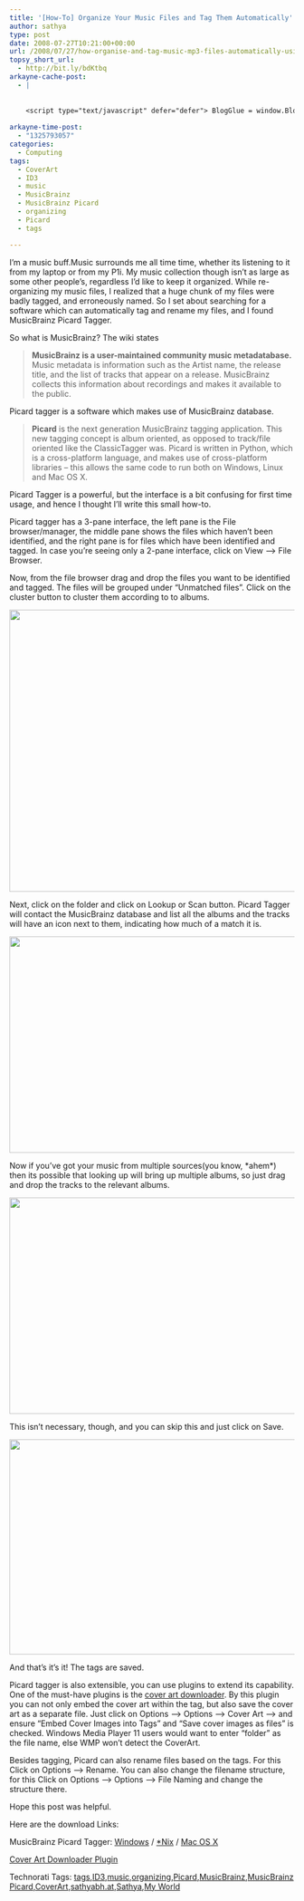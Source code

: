 ```yaml
---
title: '[How-To] Organize Your Music Files and Tag Them Automatically'
author: sathya
type: post
date: 2008-07-27T10:21:00+00:00
url: /2008/07/27/how-organise-and-tag-music-mp3-files-automatically-using-musicbrainz-picard-tagger/
topsy_short_url:
  - http://bit.ly/bdKtbq
arkayne-cache-post:
  - |
    
    
    <script type="text/javascript" defer="defer"> BlogGlue = window.BlogGlue || window.Arkayne || {}; BlogGlue.baseurl = 'http://www.blogglue.com'; BlogGlue.go = function(e, a, cid, gid) { var id = a.getAttribute('id'); var orig = a.getAttribute('href'); var target = a.getAttribute('target'); var redir = [BlogGlue.baseurl, 'link', cid, gid, ''].join('/'); redir += '?ts=' + Math.random(); redir += '&amp;url=' + escape(a.href); a.setAttribute('href', redir); setTimeout('BlogGlue.restore("' + id + '", "' + orig + '")', 0); return true; }; BlogGlue.restore = function(id, orig) { var a = document.getElementById(id); if (a) a.setAttribute('href', orig); }; </script> <div class="blogglue_plugin" style="display:block;margin:5px 0px 20px 0px;"> <h3 class="blogglue-header blogglue-inner"> More From sathyabhat </h3> <ul class="blogglue-links blogglue-inner"> <li id="blogglue-inner-1"><a href="http://sathyabh.at/2008/01/19/my-laptop-chronicles-obtainingor-trying-to-obtain-a-bsnl-evdo-connection-part-1/?utm_source=BlogGlue_network&amp;utm_medium=BlogGlue_Plugin" id="blogglue-2947642" target="_parent" onclick="return BlogGlue.go(event, this, 2942179, 2947642);" title="My Laptop Chronicles: Obtaining(or trying to obtain) a BSNL EVDO connection Part 1 » My World">My Laptop Chronicles: Obtaining(or trying to obtain) a BSNL EVDO connection Part 1 » My World</a></li> <li id="blogglue-inner-2"><a href="http://sathyabh.at/2008/03/30/how-to-change-the-themes-and-icons-of-sony-ericsson-p1i/?utm_source=BlogGlue_network&amp;utm_medium=BlogGlue_Plugin" id="blogglue-2947746" target="_parent" onclick="return BlogGlue.go(event, this, 2942179, 2947746);" title="How-to: Change the themes and icons of Sony Ericsson P1i » My World">How-to: Change the themes and icons of Sony Ericsson P1i » My World</a></li> <li id="blogglue-inner-3"><a href="http://sathyabh.at/2008/05/27/dress-up-gmail-with-skins-and-improve-the-functionality/?utm_source=BlogGlue_network&amp;utm_medium=BlogGlue_Plugin" id="blogglue-2965328" target="_parent" onclick="return BlogGlue.go(event, this, 2942179, 2965328);" title="Dress up GMail with Skins – And Improve The Functionality using Better GMail » My World">Dress up GMail with Skins – And Improve The Functionality using Better GMail » My World</a></li> </ul> <div class="blogglue-footer" style="margin:10px 0px;display:block !important"> <a href="http://www.blogglue.com/12928-ab7e24be6f12e678fc1a468df18f3f3f/?utm_source=BlogGlue%20Plugin&amp;utm_medium=Recommend&amp;utm_campaign=Plugin&amp;coupon=SATHYABHAT&amp;blogglue_page=2942179" target="_blank" style="text-decoration:none !important;"> <img src="http://www.gravatar.com/avatar.php?default=%2F%2Fs3.amazonaws.com%2Farkayne-media%2Fimg%2Fprofile%2Fdefault_sm.png&amp;size=24&amp;gravatar_id=1375f202e61682cc4963295f4b0430dc" width="24" height="24" border="0" alt="Blog Margeting Related Posts Plugin For sathyabhat" style="display:inline;margin: 0 5px 0 10px; border:1px solid #AAA; width: 24px !important; height: 24px; !important;"/><span style="position:relative;top:-8px;font-family:'Trebuchet MS'; font-size: 0.8em;">Ask <strong>sathyabhat</strong> To Recommend Your Posts</span> </a> <img class="blogglue-hit" style="border:none;left:-9999px;position:absolute;" src="http://www.blogglue.com/widget/hit/2942179.GIF" border="0" alt="Blog Marketing Related Posts Plugin Counter" /> </div> </div>
    
arkayne-time-post:
  - "1325793057"
categories:
  - Computing
tags:
  - CoverArt
  - ID3
  - music
  - MusicBrainz
  - MusicBrainz Picard
  - organizing
  - Picard
  - tags

---
```

I’m a music buff.Music surrounds me all time time, whether its listening to it from my laptop or from my P1i. My music collection though isn’t as large as some other people’s, regardless I’d like to keep it organized. While re-organizing my music files, I realized that a huge chunk of my files were badly tagged, and erroneously named. So I set about searching for a software which can automatically tag and rename my files, and I found MusicBrainz Picard Tagger.  
<!--more-->

So what is MusicBrainz? The wiki states

> **MusicBrainz is a user-maintained community music metadatabase.** Music metadata is information such as the Artist name, the release title, and the list of tracks that appear on a release. MusicBrainz collects this information about recordings and makes it available to the public.

Picard tagger is a software which makes use of MusicBrainz database.

> **Picard** is the next generation MusicBrainz tagging application. This new tagging concept is album oriented, as opposed to track/file oriented like the ClassicTagger was. Picard is written in Python, which is a cross-platform language, and makes use of cross-platform libraries &#8211; this allows the same code to run both on Windows, Linux and Mac OS X.

Picard Tagger is a powerful, but the interface is a bit confusing for first time usage, and hence I thought I’ll write this small how-to.

Picard tagger has a 3-pane interface, the left pane is the File browser/manager, the middle pane shows the files which haven’t been identified, and the right pane is for files which have been identified and tagged. In case you’re seeing only a 2-pane interface, click on View –> File Browser.

Now, from the file browser drag and drop the files you want to be identified and tagged. The files will be grouped under “Unmatched files”. Click on the cluster button to cluster them according to to albums.

<p style="text-align: center;">
  <a href="http://i.imgur.com/QlZ7t.png"><img class="aligncenter" src="http://i.imgur.com/QlZ7tl.jpg" alt="" width="640" height="498" /></a>
</p>

Next, click on the folder and click on Lookup or Scan button. Picard Tagger will contact the MusicBrainz database and list all the albums and the tracks will have an icon next to them, indicating how much of a match it is.

<p style="text-align: center;">
  <a href="http://i.imgur.com/hrm3R.png"><img class="aligncenter" src="http://i.imgur.com/hrm3Rl.jpg" alt="" width="640" height="382" /></a>
</p>

Now if you’ve got your music from multiple sources(you know, \*ahem\*) then its possible that looking up will bring up multiple albums, so just drag and drop the tracks to the relevant albums.

<p style="text-align: center;">
  <a href="http://i.imgur.com/8Uw4l.png"><img class="aligncenter" src="http://i.imgur.com/8Uw4ll.jpg" alt="" width="640" height="382" /></a>
</p>

This isn’t necessary, though, and you can skip this and just click on Save.

<p style="text-align: center;">
  <a href="http://i.imgur.com/DknY6.png"><img class="aligncenter" src="http://i.imgur.com/DknY6l.jpg" alt="" width="640" height="380" /></a>
</p>

And that’s it’s it! The tags are saved.

Picard tagger is also extensible, you can use plugins to extend its capability. One of the must-have plugins is the <a href="http://users.musicbrainz.org/~luks/picard-qt/plugins/coverart.py" target="_blank">cover art downloader</a>. By this plugin you can not only embed the cover art within the tag, but also save the cover art as a separate file. Just click on Options –> Options –> Cover Art –> and ensure “Embed Cover Images into Tags” and “Save cover images as files” is checked. Windows Media Player 11 users would want to enter “folder” as the file name, else WMP won’t detect the CoverArt.

Besides tagging, Picard can also rename files based on the tags. For this Click on Options –> Rename. You can also change the filename structure, for this Click on Options –> Options –> File Naming and change the structure there.

Hope this post was helpful.

Here are the download Links:

MusicBrainz Picard Tagger: <a href="http://musicbrainz.org/doc/MusicBrainz_Picard" target="_blank">Windows</a> / <a href="http://musicbrainz.org/doc/MusicBrainz_Picard" target="_blank">*Nix</a> / <a href="http://musicbrainz.org/doc/MusicBrainz_Picard" target="_blank">Mac OS X</a>

<a href="http://users.musicbrainz.org/~luks/picard-qt/plugins/coverart.py" target="_blank">Cover Art Downloader Plugin</a>

<div id="scid:0767317B-992E-4b12-91E0-4F059A8CECA8:8d17b15b-7de3-4490-9195-105201d1b9bd" class="wlWriterSmartContent" style="display: inline; float: none; margin: 0px; padding: 0px;">
  Technorati Tags: <a rel="tag" href="http://technorati.com/tags/tags">tags</a>,<a rel="tag" href="http://technorati.com/tags/ID3">ID3</a>,<a rel="tag" href="http://technorati.com/tags/music">music</a>,<a rel="tag" href="http://technorati.com/tags/organizing">organizing</a>,<a rel="tag" href="http://technorati.com/tags/Picard">Picard</a>,<a rel="tag" href="http://technorati.com/tags/MusicBrainz">MusicBrainz</a>,<a rel="tag" href="http://technorati.com/tags/MusicBrainz+Picard">MusicBrainz Picard</a>,<a rel="tag" href="http://technorati.com/tags/CoverArt">CoverArt</a>,<a rel="tag" href="http://technorati.com/tags/sathyabh.at">sathyabh.at</a>,<a rel="tag" href="http://technorati.com/tags/Sathya">Sathya</a>,<a rel="tag" href="http://technorati.com/tags/My+World">My World</a>
</div>